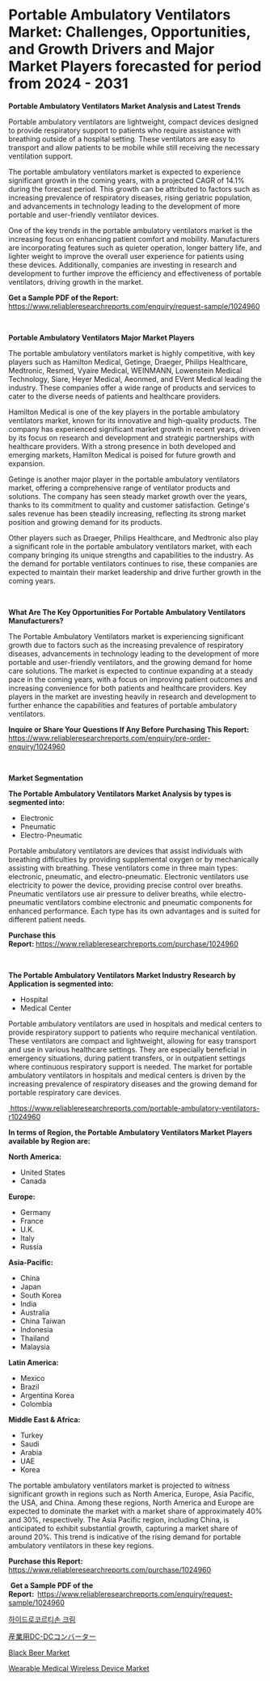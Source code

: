 <p><h1>Portable Ambulatory Ventilators Market: Challenges, Opportunities, and Growth Drivers and Major Market Players forecasted for period from 2024 - 2031</h1></p><p><strong>Portable Ambulatory Ventilators Market Analysis and Latest Trends</strong></p>
<p><p>Portable ambulatory ventilators are lightweight, compact devices designed to provide respiratory support to patients who require assistance with breathing outside of a hospital setting. These ventilators are easy to transport and allow patients to be mobile while still receiving the necessary ventilation support.</p><p>The portable ambulatory ventilators market is expected to experience significant growth in the coming years, with a projected CAGR of 14.1% during the forecast period. This growth can be attributed to factors such as increasing prevalence of respiratory diseases, rising geriatric population, and advancements in technology leading to the development of more portable and user-friendly ventilator devices.</p><p>One of the key trends in the portable ambulatory ventilators market is the increasing focus on enhancing patient comfort and mobility. Manufacturers are incorporating features such as quieter operation, longer battery life, and lighter weight to improve the overall user experience for patients using these devices. Additionally, companies are investing in research and development to further improve the efficiency and effectiveness of portable ventilators, driving growth in the market.</p></p>
<p><strong>Get a Sample PDF of the Report:&nbsp;</strong> <a href="https://www.reliableresearchreports.com/enquiry/request-sample/1024960">https://www.reliableresearchreports.com/enquiry/request-sample/1024960</a></p>
<p>&nbsp;</p>
<p><strong>Portable Ambulatory Ventilators Major Market Players</strong></p>
<p><p>The portable ambulatory ventilators market is highly competitive, with key players such as Hamilton Medical, Getinge, Draeger, Philips Healthcare, Medtronic, Resmed, Vyaire Medical, WEINMANN, Lowenstein Medical Technology, Siare, Heyer Medical, Aeonmed, and EVent Medical leading the industry. These companies offer a wide range of products and services to cater to the diverse needs of patients and healthcare providers.</p><p>Hamilton Medical is one of the key players in the portable ambulatory ventilators market, known for its innovative and high-quality products. The company has experienced significant market growth in recent years, driven by its focus on research and development and strategic partnerships with healthcare providers. With a strong presence in both developed and emerging markets, Hamilton Medical is poised for future growth and expansion.</p><p>Getinge is another major player in the portable ambulatory ventilators market, offering a comprehensive range of ventilator products and solutions. The company has seen steady market growth over the years, thanks to its commitment to quality and customer satisfaction. Getinge's sales revenue has been steadily increasing, reflecting its strong market position and growing demand for its products.</p><p>Other players such as Draeger, Philips Healthcare, and Medtronic also play a significant role in the portable ambulatory ventilators market, with each company bringing its unique strengths and capabilities to the industry. As the demand for portable ventilators continues to rise, these companies are expected to maintain their market leadership and drive further growth in the coming years.</p></p>
<p>&nbsp;</p>
<p><strong>What Are The Key Opportunities For Portable Ambulatory Ventilators Manufacturers?</strong></p>
<p><p>The Portable Ambulatory Ventilators market is experiencing significant growth due to factors such as the increasing prevalence of respiratory diseases, advancements in technology leading to the development of more portable and user-friendly ventilators, and the growing demand for home care solutions. The market is expected to continue expanding at a steady pace in the coming years, with a focus on improving patient outcomes and increasing convenience for both patients and healthcare providers. Key players in the market are investing heavily in research and development to further enhance the capabilities and features of portable ambulatory ventilators.</p></p>
<p><strong>Inquire or Share Your Questions If Any Before Purchasing This Report:</strong> <a href="https://www.reliableresearchreports.com/enquiry/pre-order-enquiry/1024960">https://www.reliableresearchreports.com/enquiry/pre-order-enquiry/1024960</a></p>
<p>&nbsp;</p>
<p><strong>Market Segmentation</strong></p>
<p><strong>The Portable Ambulatory Ventilators Market Analysis by types is segmented into:</strong></p>
<p><ul><li>Electronic</li><li>Pneumatic</li><li>Electro-Pneumatic</li></ul></p>
<p><p>Portable ambulatory ventilators are devices that assist individuals with breathing difficulties by providing supplemental oxygen or by mechanically assisting with breathing. These ventilators come in three main types: electronic, pneumatic, and electro-pneumatic. Electronic ventilators use electricity to power the device, providing precise control over breaths. Pneumatic ventilators use air pressure to deliver breaths, while electro-pneumatic ventilators combine electronic and pneumatic components for enhanced performance. Each type has its own advantages and is suited for different patient needs.</p></p>
<p><strong>Purchase this Report:&nbsp;</strong><a href="https://www.reliableresearchreports.com/purchase/1024960">https://www.reliableresearchreports.com/purchase/1024960</a></p>
<p>&nbsp;</p>
<p><strong>The Portable Ambulatory Ventilators Market Industry Research by Application is segmented into:</strong></p>
<p><ul><li>Hospital</li><li>Medical Center</li></ul></p>
<p><p>Portable ambulatory ventilators are used in hospitals and medical centers to provide respiratory support to patients who require mechanical ventilation. These ventilators are compact and lightweight, allowing for easy transport and use in various healthcare settings. They are especially beneficial in emergency situations, during patient transfers, or in outpatient settings where continuous respiratory support is needed. The market for portable ambulatory ventilators in hospitals and medical centers is driven by the increasing prevalence of respiratory diseases and the growing demand for portable respiratory care devices.</p></p>
<p><a href="https://www.reliableresearchreports.com/portable-ambulatory-ventilators-r1024960">&nbsp;https://www.reliableresearchreports.com/portable-ambulatory-ventilators-r1024960</a></p>
<p><strong>In terms of Region, the Portable Ambulatory Ventilators Market Players available by Region are:</strong></p>
<p>
    <p> <strong> North America: </strong>
        <ul>
            <li>United States</li>
            <li>Canada</li>
        </ul>
        </p> 
    <p> <strong> Europe: </strong>
        <ul>
            <li>Germany</li>
            <li>France</li>
            <li>U.K.</li>
            <li>Italy</li>
            <li>Russia</li>
        </ul>
        </p> 
    <p> <strong> Asia-Pacific: </strong>
        <ul>
            <li>China</li>
            <li>Japan</li>
            <li>South Korea</li>
            <li>India</li>
            <li>Australia</li>
            <li>China Taiwan</li>
            <li>Indonesia</li>
            <li>Thailand</li>
            <li>Malaysia</li>
        </ul>
        </p> 
    <p> <strong> Latin America: </strong>
        <ul>
            <li>Mexico</li>
            <li>Brazil</li>
            <li>Argentina Korea</li>
            <li>Colombia</li>
        </ul>
        </p> 
    <p> <strong> Middle East & Africa: </strong>
        <ul>
            <li>Turkey</li>
            <li>Saudi</li>
            <li>Arabia</li>
            <li>UAE</li>
            <li>Korea</li>
        </ul>
    </p>
    </p>
<p><p>The portable ambulatory ventilators market is projected to witness significant growth in regions such as North America, Europe, Asia Pacific, the USA, and China. Among these regions, North America and Europe are expected to dominate the market with a market share of approximately 40% and 30%, respectively. The Asia Pacific region, including China, is anticipated to exhibit substantial growth, capturing a market share of around 20%. This trend is indicative of the rising demand for portable ambulatory ventilators in these key regions.</p></p>
<p><strong>Purchase this Report: </strong><a href="https://www.reliableresearchreports.com/purchase/1024960">https://www.reliableresearchreports.com/purchase/1024960</a></p>
<p>&nbsp;<strong>Get a Sample PDF of the Report:&nbsp;&nbsp;</strong><a href="https://www.reliableresearchreports.com/enquiry/request-sample/1024960">https://www.reliableresearchreports.com/enquiry/request-sample/1024960</a></p>
<p><strong></strong></p>
<p><p><a href="https://github.com/crfsywufhm81415/Market-Research-Report-List-2/blob/main/994006354967.md">하이드로코르티손 크림</a></p><p><a href="https://github.com/zekaoe592392/Market-Research-Report-List-2/blob/main/869687456645.md">産業用DC-DCコンバーター</a></p><p><a href="https://www.linkedin.com/pulse/black-beer-market-exploring-share-trends-future-growth-xu71c">Black Beer Market</a></p><p><a href="https://github.com/RickHolmes3/Market-Research-Report-List-4/blob/main/wearable-medical-wireless-device-market.md">Wearable Medical Wireless Device Market</a></p></p>